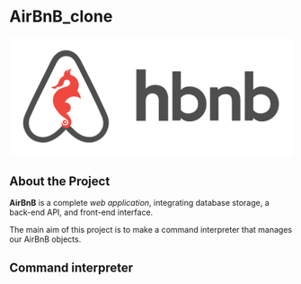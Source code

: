# AirBnB_clone
<img src="./assets/AirBnB.png">

## About the Project
__AirBnB__ is a complete _web application_, integrating database storage, a back-end API, and front-end interface.

The main aim of this project is to make a command interpreter that manages our AirBnB objects.

## Command interpreter
